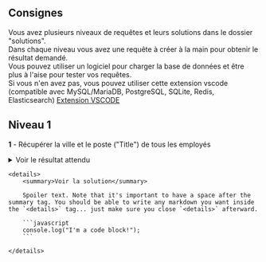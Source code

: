 
## Consignes
Vous avez plusieurs niveaux de requêtes et leurs solutions dans le dossier "solutions".  
Dans chaque niveau vous avez une requête à créer à la main pour obtenir le résultat demandé.    
Vous pouvez utiliser un logiciel pour charger la base de données et être plus à l'aise pour tester vos requêtes.  
Si vous n'en avez pas, vous pouvez utiliser cette extension vscode (compatible avec MySQL/MariaDB, PostgreSQL, SQLite, Redis, Elasticsearch)
[Extension VSCODE](https://marketplace.visualstudio.com/items?itemName=cweijan.vscode-mysql-client2)



## Niveau 1

**1**
    - Récupérer la ville et le poste ("Title") de tous les employés

<details>
    <summary>Voir le résultat attendu</summary>

    |table|rows.0.City|rows.0.Title|rows.1.City|rows.1.Title|rows.2.City|rows.2.Title|rows.3.City|rows.3.Title|rows.4.City|rows.4.Title|rows.5.City|rows.5.Title|rows.6.City|rows.6.Title|rows.7.City|rows.7.Title|
    |:----|:----|:----|:----|:----|:----|:----|:----|:----|:----|:----|:----|:----|:----|:----|:----|:----|
    |employees|Edmonton|General Manager|Calgary|Sales Manager|Calgary|Sales Support Agent|Calgary|Sales Support Agent|Calgary|Sales Support Agent|Calgary|IT Manager|Lethbridge|IT Staff|Lethbridge|IT Staff|
    
</details>

    <details>
        <summary>Voir la solution</summary>
        
        Spoiler text. Note that it's important to have a space after the summary tag. You should be able to write any markdown you want inside the `<details>` tag... just make sure you close `<details>` afterward.
        
        ```javascript
        console.log("I'm a code block!");
        ```
        
    </details>

